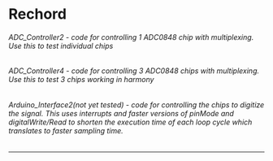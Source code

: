# Rechord

###### ADC_Controller2 - code for controlling 1 ADC0848 chip with multiplexing. Use this to test individual chips
###### ADC_Controller4 - code for controlling 3 ADC0848 chips with multiplexing. Use this to test 3 chips working in harmony
###### Arduino_Interface2(not yet tested) - code for controlling the chips to digitize the signal. This uses interrupts and faster versions of pinMode and digitalWrite/Read to shorten the execution time of each loop cycle which translates to faster sampling time.

---